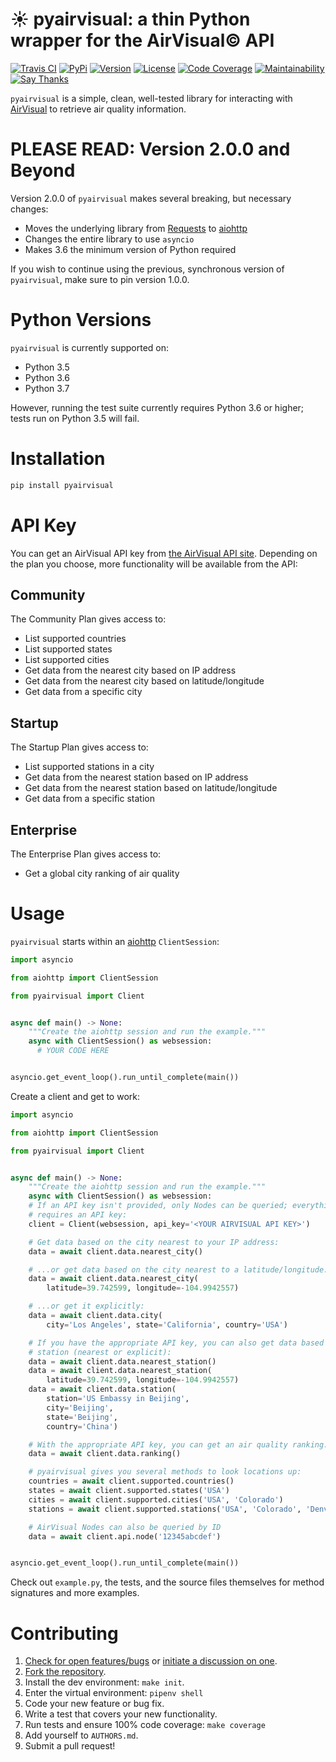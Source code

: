 # ☀️ pyairvisual: a thin Python wrapper for the AirVisual© API

[![Travis CI](https://travis-ci.org/bachya/pyairvisual.svg?branch=master)](https://travis-ci.org/bachya/pyairvisual)
[![PyPi](https://img.shields.io/pypi/v/pyairvisual.svg)](https://pypi.python.org/pypi/pyairvisual)
[![Version](https://img.shields.io/pypi/pyversions/pyairvisual.svg)](https://pypi.python.org/pypi/pyairvisual)
[![License](https://img.shields.io/pypi/l/pyairvisual.svg)](https://github.com/bachya/pyairvisual/blob/master/LICENSE)
[![Code Coverage](https://codecov.io/gh/bachya/pyairvisual/branch/master/graph/badge.svg)](https://codecov.io/gh/bachya/pyairvisual)
[![Maintainability](https://api.codeclimate.com/v1/badges/948e4e3c84e5c49826f1/maintainability)](https://codeclimate.com/github/bachya/pyairvisual/maintainability)
[![Say Thanks](https://img.shields.io/badge/SayThanks-!-1EAEDB.svg)](https://saythanks.io/to/bachya)

`pyairvisual` is a simple, clean, well-tested library for interacting with
[AirVisual](https://www.airvisual.com/) to retrieve air quality information.

# PLEASE READ: Version 2.0.0 and Beyond

Version 2.0.0 of `pyairvisual` makes several breaking, but necessary changes:

* Moves the underlying library from
  [Requests](http://docs.python-requests.org/en/master/) to
  [aiohttp](https://aiohttp.readthedocs.io/en/stable/)
* Changes the entire library to use `asyncio`
* Makes 3.6 the minimum version of Python required

If you wish to continue using the previous, synchronous version of
`pyairvisual`, make sure to pin version 1.0.0.

# Python Versions

`pyairvisual` is currently supported on:

* Python 3.5
* Python 3.6
* Python 3.7

However, running the test suite currently requires Python 3.6 or higher; tests
run on Python 3.5 will fail.

# Installation

```python
pip install pyairvisual
```

# API Key

You can get an AirVisual API key from
[the AirVisual API site](https://www.airvisual.com/user/api). Depending on
the plan you choose, more functionality will be available from the API:

## Community

The Community Plan gives access to:

* List supported countries
* List supported states
* List supported cities
* Get data from the nearest city based on IP address
* Get data from the nearest city based on latitude/longitude
* Get data from a specific city

## Startup

The Startup Plan gives access to:

* List supported stations in a city
* Get data from the nearest station based on IP address
* Get data from the nearest station based on latitude/longitude
* Get data from a specific station

## Enterprise

The Enterprise Plan gives access to:

* Get a global city ranking of air quality

# Usage

`pyairvisual` starts within an
[aiohttp](https://aiohttp.readthedocs.io/en/stable/) `ClientSession`:

```python
import asyncio

from aiohttp import ClientSession

from pyairvisual import Client


async def main() -> None:
    """Create the aiohttp session and run the example."""
    async with ClientSession() as websession:
      # YOUR CODE HERE


asyncio.get_event_loop().run_until_complete(main())
```

Create a client and get to work:

```python
import asyncio

from aiohttp import ClientSession

from pyairvisual import Client


async def main() -> None:
    """Create the aiohttp session and run the example."""
    async with ClientSession() as websession:
    # If an API key isn't provided, only Nodes can be queried; everything else
    # requires an API key:
    client = Client(websession, api_key='<YOUR AIRVISUAL API KEY>')

    # Get data based on the city nearest to your IP address:
    data = await client.data.nearest_city()

    # ...or get data based on the city nearest to a latitude/longitude:
    data = await client.data.nearest_city(
        latitude=39.742599, longitude=-104.9942557)

    # ...or get it explicitly:
    data = await client.data.city(
        city='Los Angeles', state='California', country='USA')

    # If you have the appropriate API key, you can also get data based on
    # station (nearest or explicit):
    data = await client.data.nearest_station()
    data = await client.data.nearest_station(
        latitude=39.742599, longitude=-104.9942557)
    data = await client.data.station(
        station='US Embassy in Beijing',
        city='Beijing',
        state='Beijing',
        country='China')

    # With the appropriate API key, you can get an air quality ranking:
    data = await client.data.ranking()

    # pyairvisual gives you several methods to look locations up:
    countries = await client.supported.countries()
    states = await client.supported.states('USA')
    cities = await client.supported.cities('USA', 'Colorado')
    stations = await client.supported.stations('USA', 'Colorado', 'Denver')

    # AirVisual Nodes can also be queried by ID
    data = await client.api.node('12345abcdef')


asyncio.get_event_loop().run_until_complete(main())
```

Check out `example.py`, the tests, and the source files themselves for method
signatures and more examples.

# Contributing

1. [Check for open features/bugs](https://github.com/bachya/pyairvisual/issues)
  or [initiate a discussion on one](https://github.com/bachya/pyairvisual/issues/new).
2. [Fork the repository](https://github.com/bachya/pyairvisual/fork).
3. Install the dev environment: `make init`.
4. Enter the virtual environment: `pipenv shell`
5. Code your new feature or bug fix.
6. Write a test that covers your new functionality.
7. Run tests and ensure 100% code coverage: `make coverage`
8. Add yourself to `AUTHORS.md`.
9. Submit a pull request!
